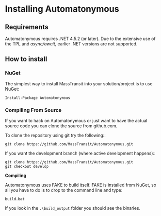 # Installing Automatonymous

## Requirements

Automatonymous requires .NET 4.5.2 (or later). Due to the extensive use of 
the TPL and *async/await*, earlier .NET versions are not supported.

## How to install

### NuGet

The simplest way to install MassTransit into your solution/project is to use
NuGet:

```
Install-Package Automatonymous
```

### Compiling From Source

If you want to hack on Automatonymous or just want to have the actual source
code you can clone the source from github.com.

To clone the repository using git try the following::

```
git clone https://github.com/MassTransit/Automatonymous.git
```

If you want the development branch (where active development happens)::

```
git clone https://github.com/MassTransit/Automatonymous.git
git checkout develop
```

**Compiling**

Automatonymous uses FAKE to build itself. FAKE is installed from NuGet,
so all you have to do is to drop to the command line and type:

```
build.bat
```

If you look in the `.\build_output` folder you should see the binaries.
